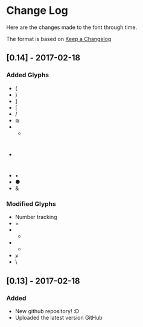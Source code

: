 # Change Log
Here are the changes made to the font through time.

The format is based on [Keep a Changelog](http://keepachangelog.com/) 

## [0.14] - 2017-02-18
### Added Glyphs
- (
- )
- ]
- [
- /
- ₪
- *
- #
- •
- ●
- &


### Modified Glyphs
- Number tracking
- =
- -
- +
- ע
- \

## [0.13] - 2017-02-18
### Added
- New github repository! :D
- Uploaded the latest version GitHub
